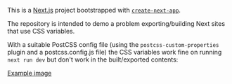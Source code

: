 This is a [Next.js](https://nextjs.org/) project bootstrapped with [`create-next-app`](https://github.com/vercel/next.js/tree/canary/packages/create-next-app).

The repository is intended to demo a problem exporting/building Next sites that use CSS variables.

With a suitable PostCSS config file (using the `postcss-custom-properties` plugin and a postcss.config.js file) the CSS variables work fine on running `next run dev` but don't work in the built/exported contents:

[Example image](./demo.png)
